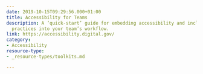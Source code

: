 ```yaml
---
date: 2019-10-15T09:29:56.000+01:00
title: Accessibility for Teams
description: A ‘quick-start’ guide for embedding accessibility and inclusive design
  practices into your team’s workflow.
link: https://accessibility.digital.gov/
category:
- Accessibility
resource-type:
- _resource-types/toolkits.md

---
```

